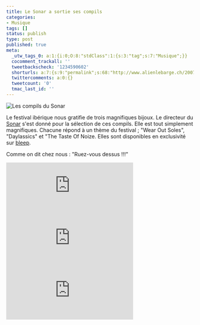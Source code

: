```yaml
---
title: Le Sonar a sortie ses compils
categories:
- Musique
tags: []
status: publish
type: post
published: true
meta:
  _utw_tags_0: a:1:{i:0;O:8:"stdClass":1:{s:3:"tag";s:7:"Musique";}}
  cocomment_trackall: ''
  tweetbackscheck: '1234590602'
  shorturls: a:7:{s:9:"permalink";s:68:"http://www.alienlebarge.ch/2007/06/14/le-sonar-a-sortie-ses-compils/";s:7:"tinyurl";s:25:"http://tinyurl.com/bpmx99";s:4:"isgd";s:17:"http://is.gd/jrqv";s:5:"bitly";s:19:"http://bit.ly/HN52I";s:5:"snipr";s:22:"http://snipr.com/btpf7";s:5:"snurl";s:22:"http://snurl.com/btpf7";s:7:"snipurl";s:24:"http://snipurl.com/btpf7";}
  twittercomments: a:0:{}
  tweetcount: '0'
  tmac_last_id: ''
---
```

<img src="https://dlgjp9x71cipk.cloudfront.net/2007/06/compil_sonar1.png" alt="Les compils du Sonar" />

Le festival ibérique nous gratifie de trois magnifiques bijoux. Le directeur du <a href="http://www.sonar.es/" title="Le site du Sonar">Sonar</a> s'est donné pour la sélection de ces compils. Elle est tout simplement magnifiques.
Chacune répond à un thème du festival ; "Wear Out Soles", "Daylassics" et "The Taste Of Noize.
Elles sont disponibles en exclusivité sur <a href="http://www.bleep.com/?label=Sonar" title="Les compils du Sonar sur Bleep.com">bleep</a>.

Comme on dit chez nous : "Ruez-vous dessus !!!"

<!--more-->

<iframe name="bleepPlayer" id="bleepPlayer" width="341" height="141" src="http://www.bleep.com/player/?/SONAR001/103306/maxiplus/D3F9D3/575757/00D126" frameborder="0" scrolling="no"></iframe>

<iframe name="bleepPlayer" id="bleepPlayer" width="341" height="141" src="http://www.bleep.com/player/?/SONAR002/103320/maxiplus/D3F9D3/575757/00D126" frameborder="0" scrolling="no"></iframe>

<iframe name="bleepPlayer" id="bleepPlayer" width="341" height="141" src="http://www.bleep.com/player/?/SONAR003/54100/maxiplus/D3F9D3/575757/00D126" frameborder="0" scrolling="no"></iframe>
